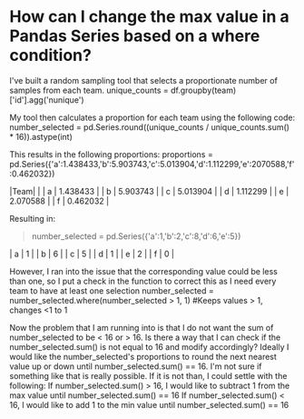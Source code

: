 
# How can I change the max value in a Pandas Series based on a where condition?

I've built a random sampling tool that selects a proportionate number of samples from each team.
unique_counts = df.groupby(team)['id'].agg('nunique')

My tool then calculates a proportion for each team using the following code:
number_selected = pd.Series.round((unique_counts / unique_counts.sum() * 16)).astype(int)

This results in the following proportions:
proportions = pd.Series({'a':1.438433,'b':5.903743,'c':5.013904,'d':1.112299,'e':2070588,'f':0.462032})

|Team|          |
| a  | 1.438433 |
| b  | 5.903743 |
| c  | 5.013904 |
| d  | 1.112299 |
| e  | 2.070588 |
| f  | 0.462032 |

Resulting in:
> number_selected = pd.Series({'a':1,'b':2,'c':8,'d':6,'e':5})

|   a   |     1    |
|   b   |     6    |
|   c   |     5    |
|   d   |     1    |
|   e   |     2    |
|   f   |     0    |

However, I ran into the issue that the corresponding value could be less than one, so I put a check in the function to correct this as I need every team to have at least one selection
number_selected = number_selected.where(number_selected > 1, 1) #Keeps values > 1, changes <1 to 1

Now the problem that I am running into is that I do not want the sum of number_selected to be < 16 or > 16. Is there a way that I can check if the number_selected.sum() is not equal to 16 and modify accordingly?
Ideally I would like the number_selected's proportions to round the next nearest value up or down until number_selected.sum() == 16. I'm not sure if something like that is really possible. If it is not than, I could settle with the following:
If number_selected.sum() > 16, I would like to subtract 1 from the max value until number_selected.sum() == 16
If number_selected.sum() < 16, I would like to add 1 to the min value until number_selected.sum() == 16

        